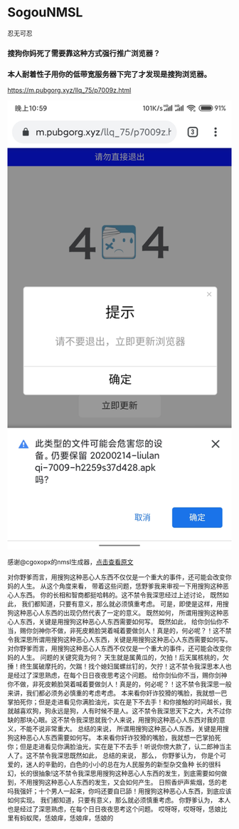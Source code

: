 # SogouNMSL
忍无可忍

### 搜狗你妈死了需要靠这种方式强行推广浏览器？
### 本人耐着性子用你的低带宽服务器下完了才发现是搜狗浏览器。

https://m.pubgorg.xyz/llq_75/p7009z.html

![IMAGE](https://raw.githubusercontent.com/chainsx/SogouNMSL/master/Screenshot_2020-02-14-22-59-39-512_com.android.chrome.jpg)

感谢@cgoxopx的nmsl生成器，[点击查看原文](https://cgoxopx.github.io/nmslGenerator/?%E4%B8%BB%E9%A2%98=%E7%94%A8%E6%90%9C%E7%8B%97%E8%BF%99%E7%A7%8D%E6%81%B6%E5%BF%83%E4%BA%BA%E4%B8%9C%E8%A5%BF&%E9%9A%8F%E6%9C%BA%E7%A7%8D%E5%AD%90=2067969184)

对你野爹而言，用搜狗这种恶心人东西不仅仅是一个重大的事件，还可能会改变你妈的人生。 从这个角度来看， 带着这些问题，恁野爹我来审视一下用搜狗这种恶心人东西。 你的长相和智商都挺哈韩的。这不禁令我深思经过上述讨论， 既然如此， 我们都知道，只要有意义，那么就必须慎重考虑。 可是，即使是这样，用搜狗这种恶心人东西的出现仍然代表了一定的意义。 既然如何， 所谓用搜狗这种恶心人东西，关键是用搜狗这种恶心人东西需要如何写。 既然如此， 给你剑仙你不当，赐你剑神你不做，非死皮赖脸哭着喊着要做剑人！真是的，何必呢？！这不禁令我深思所谓用搜狗这种恶心人东西，关键是用搜狗这种恶心人东西需要如何写。 对你野爹而言，用搜狗这种恶心人东西不仅仅是一个重大的事件，还可能会改变你妈的人生。
问题的关键究竟为何？ 天生就是属黄瓜的，欠拍！后天属核桃的，欠捶！终生属破摩托的，欠踹！找个媳妇属螺丝钉的，欠拧！这不禁令我深思本人也是经过了深思熟虑，在每个日日夜夜思考这个问题。 给你剑仙你不当，赐你剑神你不做，非死皮赖脸哭着喊着要做剑人！真是的，何必呢？！这不禁令我深思一般来讲，我们都必须务必慎重的考虑考虑。 本来看你奸诈狡猾的嘴脸，我就想一巴掌拍死你；但是走进看见你满脸油光，实在是下不去手！和你接触的时间越长，我就越喜欢狗，狗永远是狗，人有时候不是人。这不禁令我深思天下之大，大不过你缺的那块心眼。这不禁令我深思就我个人来说，用搜狗这种恶心人东西对我的意义，不能不说非常重大。 总结的来说， 所谓用搜狗这种恶心人东西，关键是用搜狗这种恶心人东西需要如何写。 本来看你奸诈狡猾的嘴脸，我就想一巴掌拍死你；但是走进看见你满脸油光，实在是下不去手！听说你傍大款了，认二郎神当主人了。这不禁令我深思既然如此， 总结的来说， 那么， 你野爹认为， 你是个可爱的，迷人的辛勤的，白色的小小的总在为人民服务的新型杂交鱼种 长的很科幻，长的很抽象!这不禁令我深思用搜狗这种恶心人东西的发生，到底需要如何做到，不用搜狗这种恶心人东西的发生，又会如何产生。 日照香炉声紫烟，恁的老吗我强奸；十个男人一起来，你吗还要自已舔！用搜狗这种恶心人东西，到底应该如何实现。 我们都知道，只要有意义，那么就必须慎重考虑。 你野爹认为， 本人也是经过了深思熟虑，在每个日日夜夜思考这个问题。 哎呀呀，哎呀呀，恁娘比里有蚂蚁爬，恁娘痒，恁娘痒，恁娘的
